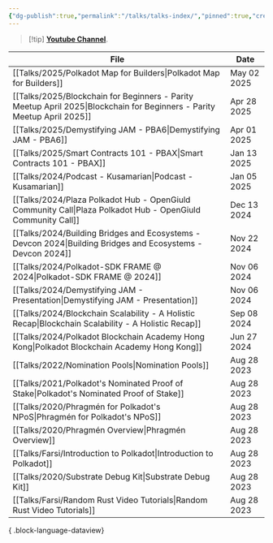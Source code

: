 ```yaml
---
{"dg-publish":true,"permalink":"/talks/talks-index/","pinned":true,"created":"2024-07-26T10:34:59.884+01:00","updated":"2025-04-05T16:06:47.829+01:00"}
---
```


> [!tip] **[Youtube Channel](https://www.youtube.com/@kianenigma)**.

| File                                                                                                                       | Date        |
| -------------------------------------------------------------------------------------------------------------------------- | ----------- |
| [[Talks/2025/Polkadot Map for Builders\|Polkadot Map for Builders]]                                                     | May 02 2025 |
| [[Talks/2025/Blockchain for Beginners - Parity Meetup April 2025\|Blockchain for Beginners - Parity Meetup April 2025]] | Apr 28 2025 |
| [[Talks/2025/Demystifying JAM - PBA6\|Demystifying JAM - PBA6]]                                                         | Apr 01 2025 |
| [[Talks/2025/Smart Contracts 101 - PBAX\|Smart Contracts 101 - PBAX]]                                                   | Jan 13 2025 |
| [[Talks/2024/Podcast - Kusamarian\|Podcast - Kusamarian]]                                                               | Jan 05 2025 |
| [[Talks/2024/Plaza Polkadot Hub - OpenGiuld Community Call\|Plaza Polkadot Hub - OpenGiuld Community Call]]             | Dec 13 2024 |
| [[Talks/2024/Building Bridges and Ecosystems - Devcon 2024\|Building Bridges and Ecosystems - Devcon 2024]]             | Nov 22 2024 |
| [[Talks/2024/Polkadot-SDK FRAME @ 2024\|Polkadot-SDK FRAME @ 2024]]                                                     | Nov 06 2024 |
| [[Talks/2024/Demystifying JAM - Presentation\|Demystifying JAM - Presentation]]                                         | Nov 06 2024 |
| [[Talks/2024/Blockchain Scalability - A Holistic Recap\|Blockchain Scalability - A Holistic Recap]]                     | Sep 08 2024 |
| [[Talks/2024/Polkadot Blockchain Academy Hong Kong\|Polkadot Blockchain Academy Hong Kong]]                             | Jun 27 2024 |
| [[Talks/2022/Nomination Pools\|Nomination Pools]]                                                                       | Aug 28 2023 |
| [[Talks/2021/Polkadot's Nominated Proof of Stake\|Polkadot's Nominated Proof of Stake]]                                 | Aug 28 2023 |
| [[Talks/2020/Phragmén for Polkadot's NPoS\|Phragmén for Polkadot's NPoS]]                                               | Aug 28 2023 |
| [[Talks/2020/Phragmén Overview\|Phragmén Overview]]                                                                     | Aug 28 2023 |
| [[Talks/Farsi/Introduction to Polkadot\|Introduction to Polkadot]]                                                      | Aug 28 2023 |
| [[Talks/2020/Substrate Debug Kit\|Substrate Debug Kit]]                                                                 | Aug 28 2023 |
| [[Talks/Farsi/Random Rust Video Tutorials\|Random Rust Video Tutorials]]                                                | Aug 28 2023 |

{ .block-language-dataview}
